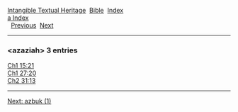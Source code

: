 [Intangible Textual Heritage](../../index)  [Bible](../index) 
[Index](index)   
[a Index](_a_)  
  [Previous](c00932)  [Next](c00934) 

------------------------------------------------------------------------

### &lt;azaziah&gt; 3 entries

[Ch1 15:21](../kjv/ch1015.htm#021)  
[Ch1 27:20](../kjv/ch1027.htm#020)  
[Ch2 31:13](../kjv/ch2031.htm#013)  

------------------------------------------------------------------------

[Next: azbuk (1)](c00934)
